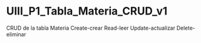# UIII_P1_Tabla_Materia_CRUD_v1
CRUD de la tabla Materia Create-crear Read-leer Update-actualizar Delete-eliminar
